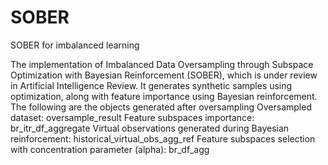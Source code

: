 # SOBER
SOBER for imbalanced learning

The implementation of Imbalanced Data Oversampling through Subspace Optimization with Bayesian Reinforcement (SOBER), which is under review in Artificial Intelligence Review. It generates synthetic samples using optimization, along with feature importance using Bayesian reinforcement. 
The following are the objects generated after oversampling
Oversampled dataset: oversample_result
Feature subspaces importance: br_itr_df_aggregate
Virtual observations generated during Bayesian reinforcement: historical_virtual_obs_agg_ref
Feature subspaces selection with concentration parameter (alpha): br_df_agg
